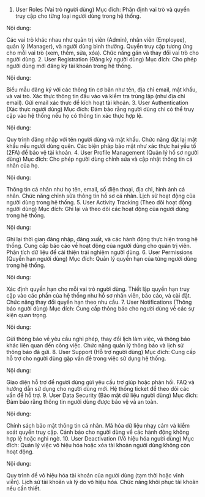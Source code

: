 1. User Roles (Vai trò người dùng)
Mục đích: Phân định vai trò và quyền truy cập cho từng loại người dùng trong hệ thống.

Nội dung:

Các vai trò khác nhau như quản trị viên (Admin), nhân viên (Employee), quản lý (Manager), và người dùng bình thường.
Quyền truy cập tương ứng cho mỗi vai trò (xem, thêm, sửa, xóa).
Chức năng gán và thay đổi vai trò cho người dùng.
2. User Registration (Đăng ký người dùng)
Mục đích: Cho phép người dùng mới đăng ký tài khoản trong hệ thống.

Nội dung:

Biểu mẫu đăng ký với các thông tin cơ bản như tên, địa chỉ email, mật khẩu, và vai trò.
Xác thực thông tin đầu vào và kiểm tra trùng lặp (như địa chỉ email).
Gửi email xác thực để kích hoạt tài khoản.
3. User Authentication (Xác thực người dùng)
Mục đích: Đảm bảo rằng người dùng chỉ có thể truy cập vào hệ thống nếu họ có thông tin xác thực hợp lệ.

Nội dung:

Quy trình đăng nhập với tên người dùng và mật khẩu.
Chức năng đặt lại mật khẩu nếu người dùng quên.
Các biện pháp bảo mật như xác thực hai yếu tố (2FA) để bảo vệ tài khoản.
4. User Profile Management (Quản lý hồ sơ người dùng)
Mục đích: Cho phép người dùng chỉnh sửa và cập nhật thông tin cá nhân của họ.

Nội dung:

Thông tin cá nhân như họ tên, email, số điện thoại, địa chỉ, hình ảnh cá nhân.
Chức năng chỉnh sửa thông tin hồ sơ cá nhân.
Lịch sử hoạt động của người dùng trong hệ thống.
5. User Activity Tracking (Theo dõi hoạt động người dùng)
Mục đích: Ghi lại và theo dõi các hoạt động của người dùng trong hệ thống.

Nội dung:

Ghi lại thời gian đăng nhập, đăng xuất, và các hành động thực hiện trong hệ thống.
Cung cấp báo cáo về hoạt động của người dùng cho quản trị viên.
Phân tích dữ liệu để cải thiện trải nghiệm người dùng.
6. User Permissions (Quyền hạn người dùng)
Mục đích: Quản lý quyền hạn của từng người dùng trong hệ thống.

Nội dung:

Xác định quyền hạn cho mỗi vai trò người dùng.
Thiết lập quyền hạn truy cập vào các phần của hệ thống như hồ sơ nhân viên, báo cáo, và cài đặt.
Chức năng thay đổi quyền hạn theo nhu cầu.
7. User Notifications (Thông báo người dùng)
Mục đích: Cung cấp thông báo cho người dùng về các sự kiện quan trọng.

Nội dung:

Gửi thông báo về yêu cầu nghỉ phép, thay đổi lịch làm việc, và thông báo khác liên quan đến công việc.
Chức năng quản lý thông báo và lịch sử thông báo đã gửi.
8. User Support (Hỗ trợ người dùng)
Mục đích: Cung cấp hỗ trợ cho người dùng gặp vấn đề trong việc sử dụng hệ thống.

Nội dung:

Giao diện hỗ trợ để người dùng gửi yêu cầu trợ giúp hoặc phản hồi.
FAQ và hướng dẫn sử dụng cho người dùng mới.
Hệ thống ticket để theo dõi các vấn đề hỗ trợ.
9. User Data Security (Bảo mật dữ liệu người dùng)
Mục đích: Đảm bảo rằng thông tin người dùng được bảo vệ và an toàn.

Nội dung:

Chính sách bảo mật thông tin cá nhân.
Mã hóa dữ liệu nhạy cảm và kiểm soát quyền truy cập.
Cảnh báo cho người dùng về các hành động không hợp lệ hoặc nghi ngờ.
10. User Deactivation (Vô hiệu hóa người dùng)
Mục đích: Quản lý việc vô hiệu hóa hoặc xóa tài khoản người dùng không còn hoạt động.

Nội dung:

Quy trình để vô hiệu hóa tài khoản của người dùng (tạm thời hoặc vĩnh viễn).
Lịch sử tài khoản và lý do vô hiệu hóa.
Chức năng khôi phục tài khoản nếu cần thiết.